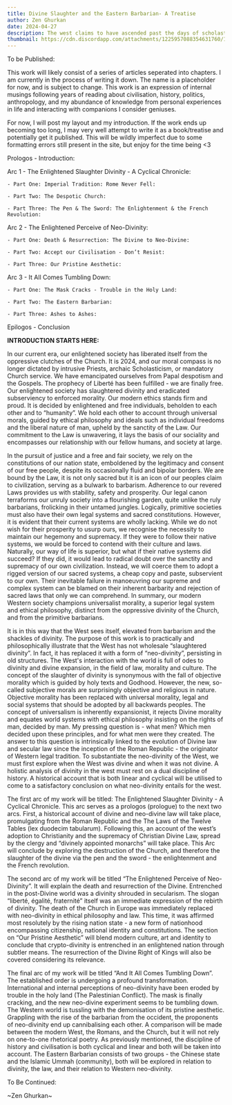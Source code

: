 ```yaml
---
title: Divine Slaughter and the Eastern Barbarian- A Treatise
author: Zen Ghurkan
date: 2024-04-27
description: The west claims to have ascended past the days of scholasticism and the backwardness of the Church - they have slaughtered divinity. But have they? Objective Morality persists, the Western church is rebranded, the neo-kings reign supreme and the Eastern Barbarian frightens us all. God has been replaced.
thumbnail: https://cdn.discordapp.com/attachments/1225957088354631760/1234306209386070086/55cae21af16ffd9d000d73e3c6577f5d.png?ex=663040bc&is=662eef3c&hm=93d6fa35aae1deecc1f76d6a22fb6f1c4ec74e11d4599ec84f4353c7e43a4b7d&
---
```


To be Published: 

This work will likely consist of a series of articles seperated into chapters. I am currently in the process of writing it down. The name is a placeholder for now, and is subject to change. This work is an expression of internal musings following years of reading about civilisation, history, politics, anthropology, and my abundance of knowledge from personal experiences in life and interacting with companions I consider geniuses.

For now, I will post my layout and my introduction. If the work ends up becoming too long, I may very well attempt to write it as a book/treatise and potentially get it published. This will be wildly imperfect due to some formatting errors still present in the site, but enjoy for the time being <3


Prologos - Introduction:


Arc 1 - The Enlightened Slaughter Divinity - A Cyclical Chronicle:

    - Part One: Imperial Tradition: Rome Never Fell:

    - Part Two: The Despotic Church:

    - Part Three: The Pen & The Sword: The Enlightenment & the French Revolution:

Arc 2 - The Enlightened Perceive of Neo-Divinity:

    - Part One: Death & Resurrection: The Divine to Neo-Divine:

    - Part Two: Accept our Civilisation - Don’t Resist:

    - Part Three: Our Pristine Aesthetic:

Arc 3 - It All Comes Tumbling Down:

    - Part One: The Mask Cracks - Trouble in the Holy Land:

    - Part Two: The Eastern Barbarian:
    
    - Part Three: Ashes to Ashes:

Epilogos - Conclusion


**INTRODUCTION STARTS HERE:**

In our current era, our enlightened society has liberated itself from the oppressive clutches of the Church. It is 2024, and our moral compass is no longer dictated by intrusive Priests, archaic Scholasticism, or mandatory Church service. We have emancipated ourselves from Papal despotism and the Gospels. The prophecy of Liberté has been fulfilled - we are finally free. Our enlightened society has slaughtered divinity and eradicated subserviency to enforced morality. Our modern ethics stands firm and proud. It is decided by enlightened and free individuals, beholden to each other and to “humanity”. We hold each other to account through universal morals, guided by ethical philosophy and ideals such as individual freedoms and the liberal nature of man, upheld by the sanctity of the Law. Our commitment to the Law is unwavering, it lays the basis of our sociality and encompasses our relationship with our fellow humans, and society at large.

In the pursuit of justice and a free and fair society, we rely on the constitutions of our nation state, emboldened by the legitimacy and consent of our free people, despite its occasionally fluid and bipolar borders. We are bound by the Law, it is not only sacred but it is an icon of our peoples claim to civilization, serving as a bulwark to barbarism. Adherence to our revered Laws provides us with stability, safety and prosperity. Our legal canon terraforms our unruly society into a flourishing garden, quite unlike the ruly barbarians, frolicking in their untamed jungles. Logically, primitive societies must also have their own legal systems and sacred constitutions. However, it is evident that their current systems are wholly lacking. While we do not wish for their prosperity to usurp ours, we recognise the necessity to maintain our hegemony and supremacy. If they were to follow their native systems, we would be forced to contend with their culture and laws. Naturally, our way of life is superior, but what if their native systems did succeed? If they did, it would lead to radical doubt over the sanctity and supremacy of our own civilization. Instead, we will coerce them to adopt a rigged version of our sacred systems, a cheap copy and paste, subservient to our own. Their inevitable failure in manoeuvring our supreme and complex system can be blamed on their inherent barbarity and rejection of sacred laws that only we can comprehend. In summary, our modern Western society champions universalist morality, a superior legal system and ethical philosophy, distinct from the oppressive divinity of the Church, and from the primitive barbarians.

It is in this way that the West sees itself, elevated from barbarism and the shackles of divinity. The purpose of this work is to practically and philosophically illustrate that the West has not wholesale “slaughtered divinity”. In fact, it has replaced it with a form of “neo-divinity”, persisting in old structures. The West's interaction with the world is full of odes to divinity and divine expansion, in the field of law, morality and culture. The concept of the slaughter of divinity is synonymous with the fall of objective morality which is guided by holy texts and Godhood. However, the new, so-called subjective morals are surprisingly objective and religious in nature. Objective morality has been replaced with universal morality, legal and social systems that should be adopted by all backwards peoples. The concept of universalism is inherently expansionist, it rejects Divine morality and equates world systems with ethical philosophy insisting on the rights of man, decided by man. My pressing question is - what men? Which men decided upon these principles, and for what men were they created. The answer to this question is intrinsically linked to the evolution of Divine law and secular law since the inception of the Roman Republic - the originator of Western legal tradition. To substantiate the neo-divinity of the West, we must first explore when the West was divine and when it was not divine. A holistic analysis of divinity in the west must rest on a dual discipline of history. A historical account that is both linear and cyclical will be utilised to come to a satisfactory conclusion on what neo-divinity entails for the west. 

The first arc of my work will be titled: The Enlightened Slaughter Divinity - A Cyclical Chronicle. This arc serves as a prologos (prologue) to the next two arcs. First, a historical account of divine and neo-divine law will take place, promulgating from the Roman Republic and the The Laws of the Twelve Tables (lex duodecim tabularum). Following this, an account of the west’s adoption to Christianity and the supremacy of Christian Divine Law, spread by the clergy and “divinely appointed monarchs” will take place. This Arc will conclude by exploring the destruction of the Church, and therefore the slaughter of the divine via the pen and the sword - the enlightenment and the French revolution.

The second arc of my work will be titled “The Enlightened Perceive of Neo-Divinity”. It will explain the death and resurrection of the Divine. Entrenched in the post-Divine world was a divinity shrouded in secularism. The slogan “liberté, égalité, fraternité” itself was an immediate expression of the rebirth of divinity. The death of the Church in Europe was immediately replaced with neo-divinity in ethical philosophy and law. This time, it was affirmed most resolutely by the rising nation state - a new form of nationhood encompassing citizenship, national identity and constitutions. The section on “Our Pristine Aesthetic” will blend modern culture, art and identity to conclude that crypto-divinity is entrenched in an enlightened nation through subtler means. The resurrection of the Divine Right of Kings will also be covered considering its relevance.

The final arc of my work will be titled “And It All Comes Tumbling Down”. The established order is undergoing a profound transformation. International and internal perceptions of neo-divinity have been eroded by trouble in the holy land (The Palestinian Conflict). The mask is finally cracking, and the new neo-divine experiment seems to be tumbling down. The Western world is tussling with the demonisation of its pristine aesthetic. Grappling with the rise of the barbarian from the occident, the proponents of neo-divinity end up cannibalising each other. A comparison will be made between the modern West, the Romans, and the Church, but it will not rely on one-to-one rhetorical poetry. As previously mentioned, the discipline of history and civilisation is both cyclical and linear and both will be taken into account. The Eastern Barbarian consists of two groups - the Chinese state and the Islamic Ummah (community), both will be explored in relation to divinity, the law, and their relation to Western neo-divinity.

To Be Continued:

~Zen Ghurkan~
